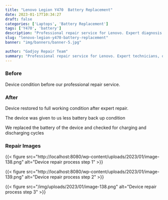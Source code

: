 ```yaml
---
title: "Lenovo Legion Y470  Battery Replacement"
date: 2023-01-17T10:34:27
draft: false
categories: ['Laptops', 'Battery Replacement']
tags: ['Y470', 'battery']
description: "Professional repair service for Lenovo. Expert diagnosis and quality repairs in Bangalore."
slug: "lenovo-legion-y470-battery-replacement"
banner: "img/banners/banner-5.jpg"

author: "Gadjoy Repair Team"
summary: "Professional repair service for Lenovo. Expert technicians, quality parts, warranty included."
---
```


### Before

Device condition before our professional repair service.

### After

Device restored to full working condition after expert repair.

The device was given to us less battery back up condition

We replaced the battery of the device and checked for charging and discharging cycles

### Repair Images

{{< figure src="http://localhost:8080/wp-content/uploads/2023/01/image-138.png" alt="Device repair process step 1" >}}

{{< figure src="http://localhost:8080/wp-content/uploads/2023/01/image-139.png" alt="Device repair process step 2" >}}

{{< figure src="/img/uploads/2023/01/image-138.png" alt="Device repair process step 3" >}}


